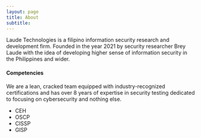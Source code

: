 ```yaml
---
layout: page
title: About
subtitle: 
---
```


Laude Technologies is a filipino information security research and development firm. Founded in the year 2021 by security researcher Brey Laude with the idea of developing higher sense of information security in the Philippines and wider.

#### Competencies
We are a lean, cracked team equipped with industry-recognized certifications and has over 8 years of expertise in security testing dedicated to focusing on cybersecurity and nothing else.
- CEH
- OSCP
- CISSP
- GISP
